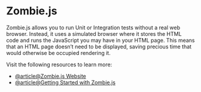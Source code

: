 # Zombie.js

Zombie.js allows you to run Unit or Integration tests without a real web browser. Instead, it uses a simulated browser where it stores the HTML code and runs the JavaScript you may have in your HTML page. This means that an HTML page doesn’t need to be displayed, saving precious time that would otherwise be occupied rendering it.

Visit the following resources to learn more:

- [@article@Zombie.js Website](http://zombie.js.org/)
- [@article@Getting Started with Zombie.js](https://www.packt.com/getting-started-zombiejs/)
